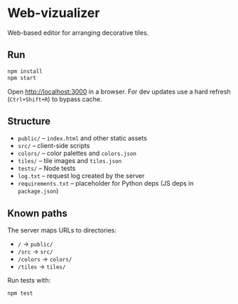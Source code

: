 # Web-vizualizer

Web-based editor for arranging decorative tiles.

## Run

```bash
npm install
npm start
```

Open [http://localhost:3000](http://localhost:3000) in a browser.
For dev updates use a hard refresh (`Ctrl+Shift+R`) to bypass cache.

## Structure

- `public/` – `index.html` and other static assets
- `src/` – client-side scripts
- `colors/` – color palettes and `colors.json`
- `tiles/` – tile images and `tiles.json`
- `tests/` – Node tests
- `log.txt` – request log created by the server
- `requirements.txt` – placeholder for Python deps (JS deps in `package.json`)

## Known paths

The server maps URLs to directories:

- `/` → `public/`
- `/src` → `src/`
- `/colors` → `colors/`
- `/tiles` → `tiles/`

Run tests with:

```bash
npm test
```
